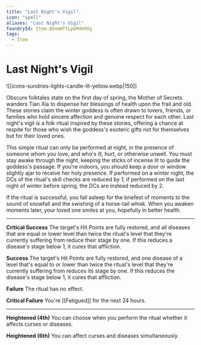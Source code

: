 ```yaml
---
title: "Last Night's Vigil"
icon: "spell"
aliases: "Last Night's Vigil"
foundryId: Item.QGnmWTtLpbM46HVg
tags:
  - Item
---
```


# Last Night's Vigil
![[icons-sundries-lights-candle-lit-yellow.webp|150]]

Obscure folktales state on the first day of spring, the Mother of Secrets wanders Tian Xia to dispense her blessings of health upon the frail and old. These stories claim the winter goddess is often drawn to lovers, friends, or families who hold sincere affection and genuine respect for each other. Last night's vigil is a folk ritual inspired by these stories, offering a chance at respite for those who wish the goddess's esoteric gifts not for themselves but for their loved ones.

This simple ritual can only be performed at night, in the presence of someone whom you love, and who's ill, hurt, or otherwise unwell. You must stay awake through the night, keeping the sticks of incense lit to guide the goddess's passage. If you're indoors, you should keep a door or window slightly ajar to receive her holy presence. If performed on a winter night, the DCs of the ritual's skill checks are reduced by 1; if performed on the last night of winter before spring, the DCs are instead reduced by 2.

If the ritual is successful, you fall asleep for the briefest of moments to the sound of snowfall and the swishing of a horse-tail whisk. When you awaken moments later, your loved one smiles at you, hopefully in better health.

* * *

**Critical Success** The target's Hit Points are fully restored, and all diseases that are equal or lower level than twice the ritual's level that they're currently suffering from reduce their stage by one. If this reduces a disease's stage below 1, it cures that affliction.

**Success** The target's Hit Points are fully restored, and one disease of a level that's equal to or lower than twice the ritual's level that they're currently suffering from reduces its stage by one. If this reduces the disease's stage below 1, it cures that affliction.

**Failure** The ritual has no effect.

**Critical Failure** You're [[Fatigued]] for the next 24 hours.

* * *

**Heightened (4th)** You can choose when you perform the ritual whether it affects curses or diseases.

**Heightened (6th)** You can affect curses and diseases simultaneously.
